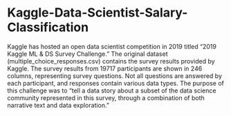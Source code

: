 # Kaggle-Data-Scientist-Salary-Classification
Kaggle has hosted an open data scientist competition in 2019 titled “2019 Kaggle ML &amp; DS Survey Challenge.” The original dataset (multiple_choice_responses.csv) contains the survey results provided by Kaggle. The survey results from 19717 participants are shown in 246 columns, representing survey questions. Not all questions are answered by each participant, and responses contain various data types. The purpose of this challenge was to “tell a data story about a subset of the data science community represented in this survey, through a combination of both narrative text and data exploration.” 

